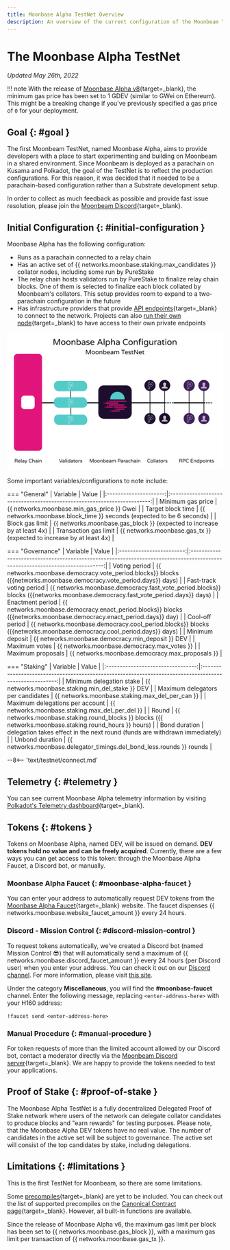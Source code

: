 ```yaml
---
title: Moonbase Alpha TestNet Overview
description: An overview of the current configuration of the Moonbeam TestNet, Moonbase Alpha, and information on how to start building on it using Solidity.
---
```


# The Moonbase Alpha TestNet

_Updated May 26th, 2022_

!!! note
    With the release of [Moonbase Alpha v8](https://github.com/PureStake/moonbeam/releases/tag/v0.8.0){target=_blank}, the minimum gas price has been set to 1 GDEV (similar to GWei on Ethereum). This might be a breaking change if you've previously specified a gas price of `0` for your deployment.

## Goal {: #goal } 

The first Moonbeam TestNet, named Moonbase Alpha, aims to provide developers with a place to start experimenting and building on Moonbeam in a shared environment. Since Moonbeam is deployed as a parachain on Kusama and Polkadot, the goal of the TestNet is to reflect the production configurations. For this reason, it was decided that it needed to be a parachain-based configuration rather than a Substrate development setup.

In order to collect as much feedback as possible and provide fast issue resolution, please join the [Moonbeam Discord](https://discord.gg/PfpUATX){target=_blank}.

## Initial Configuration {: #initial-configuration } 

Moonbase Alpha has the following configuration:

 - Runs as a parachain connected to a relay chain
 - Has an active set of {{ networks.moonbase.staking.max_candidates }} collator nodes, including some run by PureStake
 - The relay chain hosts validators run by PureStake to finalize relay chain blocks. One of them is selected to finalize each block collated by Moonbeam's collators. This setup provides room to expand to a two-parachain configuration in the future
 - Has infrastructure providers that provide [API endpoints](/builders/get-started/endpoints/){target=_blank} to connect to the network. Projects can also [run their own node](/node-operators/networks/run-a-node/){target=_blank} to have access to their own private endpoints

![TestNet Diagram](/images/learn/platform/networks/moonbase-diagram-v7.png)

Some important variables/configurations to note include:

=== "General"
    |       Variable        |                                  Value                                  |
    |:---------------------:|:-----------------------------------------------------------------------:|
    |   Minimum gas price   |               {{ networks.moonbase.min_gas_price }} Gwei                |
    |   Target block time   |  {{ networks.moonbase.block_time }} seconds (expected to be 6 seconds)  |
    |    Block gas limit    | {{ networks.moonbase.gas_block }} (expected to increase by at least 4x) |
    | Transaction gas limit |  {{ networks.moonbase.gas_tx }} (expected to increase by at least 4x)   |

=== "Governance"
    |         Variable         |                                                            Value                                                             |
    |:------------------------:|:----------------------------------------------------------------------------------------------------------------------------:|
    |      Voting period       |      {{ networks.moonbase.democracy.vote_period.blocks}} blocks ({{networks.moonbase.democracy.vote_period.days}} days)      |
    | Fast-track voting period | {{ networks.moonbase.democracy.fast_vote_period.blocks}} blocks ({{networks.moonbase.democracy.fast_vote_period.days}} days) |
    |     Enactment period     |     {{ networks.moonbase.democracy.enact_period.blocks}} blocks ({{networks.moonbase.democracy.enact_period.days}} day)      |
    |     Cool-off period      |      {{ networks.moonbase.democracy.cool_period.blocks}} blocks ({{networks.moonbase.democracy.cool_period.days}} days)      |
    |     Minimum deposit      |                                      {{ networks.moonbase.democracy.min_deposit }} DEV                                       |
    |      Maximum votes       |                                         {{ networks.moonbase.democracy.max_votes }}                                          |
    |    Maximum proposals     |                                       {{ networks.moonbase.democracy.max_proposals }}                                        |

=== "Staking"
    |             Variable              |                                                  Value                                                  |
    |:---------------------------------:|:-------------------------------------------------------------------------------------------------------:|
    |     Minimum delegation stake      |                            {{ networks.moonbase.staking.min_del_stake }} DEV                            |
    | Maximum delegators per candidates |                             {{ networks.moonbase.staking.max_del_per_can }}                             |
    |  Maximum delegations per account  |                             {{ networks.moonbase.staking.max_del_per_del }}                             |
    |               Round               | {{ networks.moonbase.staking.round_blocks }} blocks ({{ networks.moonbase.staking.round_hours }} hours) |
    |           Bond duration           |               delegation takes effect in the next round (funds are withdrawn immediately)               |
    |          Unbond duration          |                  {{ networks.moonbase.delegator_timings.del_bond_less.rounds }} rounds                  |

--8<-- 'text/testnet/connect.md'

## Telemetry {: #telemetry } 

You can see current Moonbase Alpha telemetry information by visiting [Polkadot's Telemetry dashboard](https://telemetry.polkadot.io/#list/0x91bc6e169807aaa54802737e1c504b2577d4fafedd5a02c10293b1cd60e39527){target=_blank}.

## Tokens {: #tokens } 

Tokens on Moonbase Alpha, named DEV, will be issued on demand. **DEV tokens hold no value and can be freely acquired**. Currently, there are a few ways you can get access to this token: through the Moonbase Alpha Faucet, a Discord bot, or manually.

### Moonbase Alpha Faucet {: #moonbase-alpha-faucet }

You can enter your address to automatically request DEV tokens from the [Moonbase Alpha Faucet](https://apps.moonbeam.network/moonbase-alpha/faucet/){target=_blank} website. The faucet dispenses {{ networks.moonbase.website_faucet_amount }} every 24 hours.

### Discord - Mission Control {: #discord-mission-control } 

To request tokens automatically, we've created a Discord bot (named Mission Control :sunglasses:) that will automatically send a maximum of {{ networks.moonbase.discord_faucet_amount }} every 24 hours (per Discord user) when you enter your address. You can check it out on our [Discord channel](https://discord.gg/PfpUATX). For more information, please visit [this site](/builders/get-started/networks/moonbase/#get-tokens/).
 
Under the category **Miscellaneous**, you will find the **#moonbase-faucet** channel. Enter the following message, replacing `<enter-address-here>` with your H160 address:
 
```
!faucet send <enter-address-here>
```

### Manual Procedure {: #manual-procedure } 

For token requests of more than the limited account allowed by our Discord bot, contact a moderator directly via the [Moonbeam Discord server](https://discord.gg/PfpUATX){target=_blank}. We are happy to provide the tokens needed to test your applications.

## Proof of Stake {: #proof-of-stake } 

The Moonbase Alpha TestNet is a fully decentralized Delegated Proof of Stake network where users of the network can delegate collator candidates to produce blocks and "earn rewards" for testing purposes. Please note, that the Moonbase Alpha DEV tokens have no real value. The number of candidates in the active set will be subject to governance. The active set will consist of the top candidates by stake, including delegations.

## Limitations {: #limitations } 

This is the first TestNet for Moonbeam, so there are some limitations.

Some [precompiles](https://docs.klaytn.com/smart-contract/precompiled-contracts){target=_blank} are yet to be included. You can check out the list of supported precompiles on the [Canonical Contract page](/builders/build/canonical-contracts/precompiles/){target=_blank}. However, all built-in functions are available.

Since the release of Moonbase Alpha v6, the maximum gas limit per block has been set to {{ networks.moonbase.gas_block }}, with a maximum gas limit per transaction of {{ networks.moonbase.gas_tx }}.